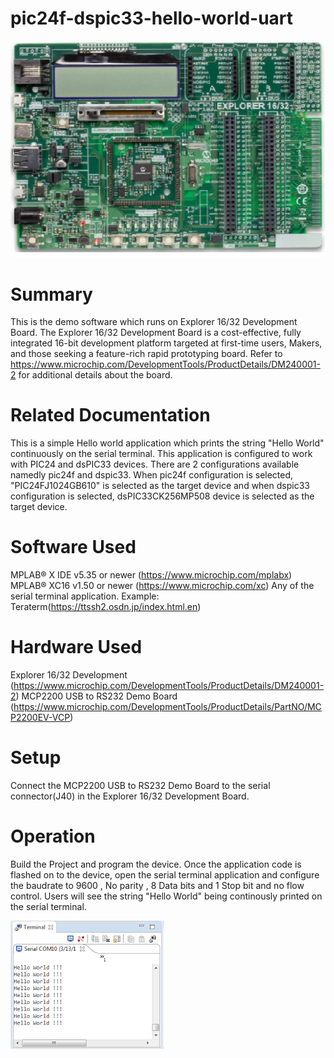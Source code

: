 # pic24f-dspic33-hello-world-uart

![image](images/explorer16_32_dev_board.jpg)

# Summary

This is the demo software which runs on Explorer 16/32 Development Board. The Explorer 16/32 Development Board is a cost-effective, fully integrated 
16-bit development platform targeted at first-time users, Makers, and those seeking a feature-rich rapid prototyping board. Refer to https://www.microchip.com/DevelopmentTools/ProductDetails/DM240001-2 for additional details about the board.

# Related Documentation

This is a simple Hello world application which prints the string "Hello World" continuously on the serial terminal. This application is configured to work with PIC24 and dsPIC33 devices. 
There are 2 configurations available namedly pic24f and dspic33. When pic24f configuration is selected, "PIC24FJ1024GB610" is selected as the target device and when dspic33 configuration 
is selected, dsPIC33CK256MP508 device is selected as the target device.  


# Software Used 

MPLAB® X IDE v5.35 or newer (https://www.microchip.com/mplabx)
MPLAB® XC16 v1.50 or newer (https://www.microchip.com/xc) 
Any of the serial terminal application. Example: Teraterm(https://ttssh2.osdn.jp/index.html.en)


# Hardware Used

Explorer 16/32 Development (https://www.microchip.com/DevelopmentTools/ProductDetails/DM240001-2)
MCP2200 USB to RS232 Demo Board (https://www.microchip.com/DevelopmentTools/ProductDetails/PartNO/MCP2200EV-VCP)


# Setup

Connect the MCP2200 USB to RS232 Demo Board to the serial connector(J40) in the Explorer 16/32 Development Board. 


# Operation

Build the Project and program the device. Once the application code is flashed on to the device, open the serial terminal application and configure the baudrate to 9600 , No parity , 8 Data bits and 1 Stop bit and no flow control.
Users will see the string "Hello World" being continously printed on the serial terminal.

![image](images/serial_terminal.jpg)

